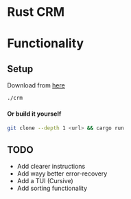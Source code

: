 # Rust CRM

# Functionality


## Setup
Download from [here]()
```bash
./crm
```

#### Or build it yourself
```bash
git clone --depth 1 <url> && cargo run
```

## TODO
* Add clearer instructions
* Add wayy better error-recovery
* Add a TUI (Cursive)
* Add sorting functionality
